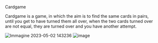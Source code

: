 Cardgame

Cardgame is a game, in which the aim is to find the same cards in pairs, until you get to have turned them all over, when the two cards turned over are not equal, they are turned over and you have another attempt.

![Immagine 2023-05-02 143236](https://user-images.githubusercontent.com/124684053/235667073-d8d9ce7f-0f97-4442-a784-a66dece62d2f.png)
![image](https://user-images.githubusercontent.com/124684053/235667871-323e1440-34e3-4e03-a695-5dcce88c2ada.png)
